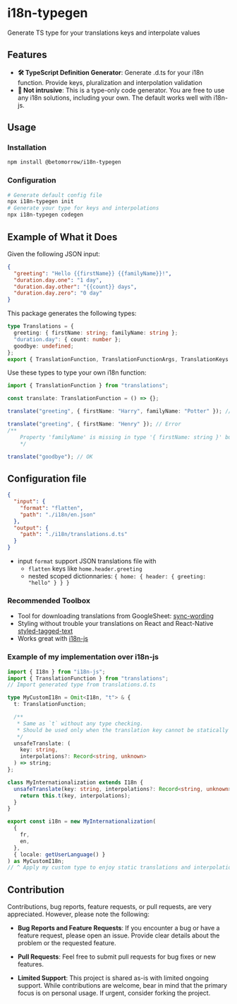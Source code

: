 # i18n-typegen

Generate TS type for your translations keys and interpolate values

## Features

- **🛠 TypeScript Definition Generator**: Generate .d.ts for your i18n function. Provide keys, pluralization and interpolation validation
- **🧘 Not intrusive**: This is a type-only code generator. You are free to use any i18n solutions, including your own. The default works well with i18n-js.

## Usage

### Installation

```bash
npm install @betomorrow/i18n-typegen
```

### Configuration

```bash
# Generate default config file
npx i18n-typegen init
# Generate your type for keys and interpolations
npx i18n-typegen codegen
```

## Example of What it Does

Given the following JSON input:

```json
{
  "greeting": "Hello {{firstName}} {{familyName}}!",
  "duration.day.one": "1 day",
  "duration.day.other": "{{count}} days",
  "duration.day.zero": "0 day"
}
```

This package generates the following types:

```typescript
type Translations = {
  greeting: { firstName: string; familyName: string };
  "duration.day": { count: number };
  goodbye: undefined;
};
export { TranslationFunction, TranslationFunctionArgs, TranslationKeys };
```

Use these types to type your own i18n function:

```typescript
import { TranslationFunction } from "translations";

const translate: TranslationFunction = () => {};

translate("greeting", { firstName: "Harry", familyName: "Potter" }); // OK

translate("greeting", { firstName: "Henry" }); // Error
/**
    Property 'familyName' is missing in type '{ firstName: string }' but required in type '{ firstName:  string; familyName: string; }'.ts(2345)
    */

translate("goodbye"); // OK
```

## Configuration file

```json
{
  "input": {
    "format": "flatten",
    "path": "./i18n/en.json"
  },
  "output": {
    "path": "./i18n/translations.d.ts"
  }
}
```

- input `format` support JSON translations file with
  - `flatten` keys like `home.header.greeting`
  - nested scoped dictionnaries: `{ home: { header: { greeting: "hello" } } }`

### Recommended Toolbox

- Tool for downloading translations from GoogleSheet: [sync-wording](https://github.com/BeTomorrow/sync-wording)
- Styling without trouble your translations on React and React-Native [styled-tagged-text](https://github.com/BeTomorrow/styled-tagged-text)
- Works great with [i18n-js](https://github.com/fnando/i18n-js)

### Example of my implementation over i18n-js

```typescript
import { I18n } from "i18n-js";
import { TranslationFunction } from "translations";
// Import generated type from translations.d.ts

type MyCustomI18n = Omit<I18n, "t"> & {
  t: TranslationFunction;

  /**
   * Same as `t` without any type checking.
   * Should be used only when the translation key cannot be statically inferred.
   */
  unsafeTranslate: (
    key: string,
    interpolations?: Record<string, unknown>
  ) => string;
};

class MyInternationalization extends I18n {
  unsafeTranslate(key: string, interpolations?: Record<string, unknown>) {
    return this.t(key, interpolations);
  }
}

export const i18n = new MyInternationalization(
  {
    fr,
    en,
  },
  { locale: getUserLanguage() }
) as MyCustomI18n;
// ^ Apply my custom type to enjoy static translations and interpolations check  !
```

## Contribution

Contributions, bug reports, feature requests, or pull requests, are very appreciated. However, please note the following:

- **Bug Reports and Feature Requests**: If you encounter a bug or have a feature request, please open an issue. Provide clear details about the problem or the requested feature.

- **Pull Requests**: Feel free to submit pull requests for bug fixes or new features.

- **Limited Support**:
  This project is shared as-is with limited ongoing support. While contributions are welcome, bear in mind that the primary focus is on personal usage. If urgent, consider forking the project.
